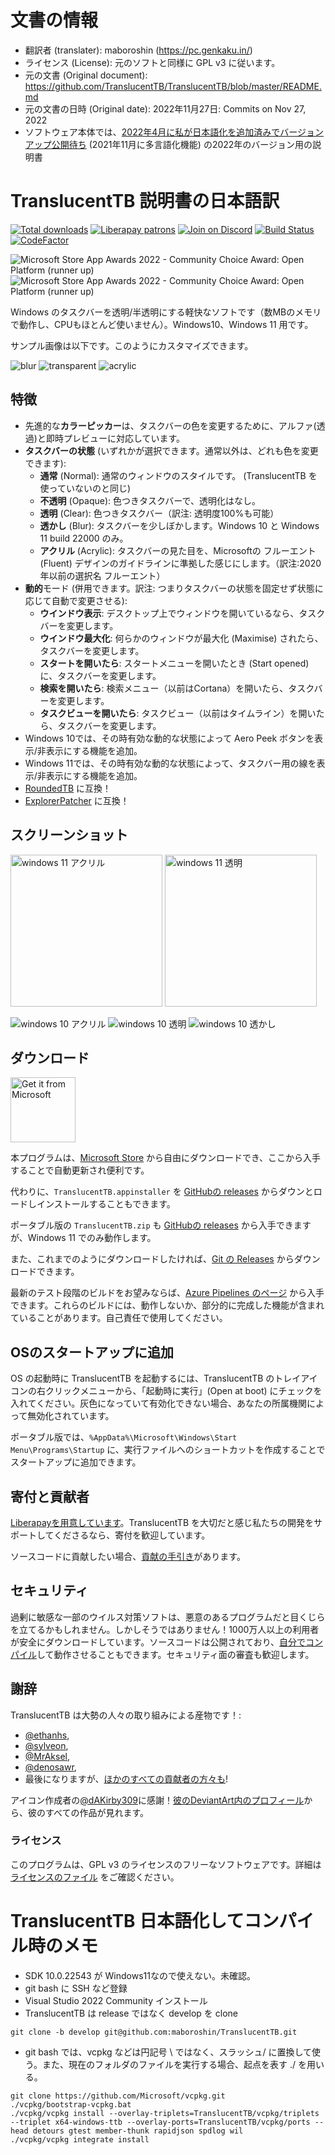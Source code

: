 # 文書の情報
- 翻訳者 (translater): maboroshin (https://pc.genkaku.in/)
- ライセンス (License): 元のソフトと同様に GPL v3 に従います。
- 元の文書 (Original document): https://github.com/TranslucentTB/TranslucentTB/blob/master/README.md
- 元の文書の日時 (Original date): 2022年11月27日: Commits on  Nov 27, 2022
- ソフトウェア本体では、[2022年4月に私が日本語化を追加済みでバージョンアップ公開待ち](https://github.com/TranslucentTB/TranslucentTB/pull/592) (2021年11月に多言語化機能) の2022年のバージョン用の説明書

# TranslucentTB 説明書の日本語訳

[![Total downloads](https://img.shields.io/github/downloads/TranslucentTB/TranslucentTB/total.svg)](https://github.com/TranslucentTB/TranslucentTB/releases)<!--Deleted in original-->
[![Liberapay patrons](https://img.shields.io/liberapay/patrons/TranslucentTB.svg)](https://liberapay.com/TranslucentTB/)
[![Join on Discord](https://discordapp.com/api/guilds/304387206552879116/widget.png?style=shield)][Discord]
[![Build Status](https://dev.azure.com/sylve0n/TranslucentTB/_apis/build/status/TranslucentTB.TranslucentTB?branchName=develop)](https://dev.azure.com/sylve0n/TranslucentTB/_build/latest?definitionId=4&branchName=develop)
[![CodeFactor](https://www.codefactor.io/repository/github/translucenttb/translucenttb/badge/develop)](https://www.codefactor.io/repository/github/translucenttb/translucenttb/overview/develop)

![Microsoft Store App Awards 2022 - Community Choice Award: Open Platform (runner up)](https://user-images.githubusercontent.com/6440374/180880766-4380b2cf-4d9e-4d07-8986-a9b34cb6244a.png#gh-dark-mode-only)![Microsoft Store App Awards 2022 - Community Choice Award: Open Platform (runner up)](https://user-images.githubusercontent.com/6440374/180880839-355c472c-0b7a-4aae-88e5-0234001cb281.png#gh-light-mode-only)

Windows のタスクバーを透明/半透明にする軽快なソフトです（数MBのメモリで動作し、CPUもほとんど使いません）。Windows10、Windows 11 用です。

サンプル画像は以下です。このようにカスタマイズできます。

![blur](https://i.imgur.com/r4ZJjnL.png) ![transparent](https://i.imgur.com/eLGTtwp.png) ![acrylic](https://i.imgur.com/M15IPJW.png)

## 特徴

- 先進的な**カラーピッカー**は、タスクバーの色を変更するために、アルファ(透過)と即時プレビューに対応しています。
- **タスクバーの状態** (いずれかが選択できます。通常以外は、どれも色を変更できます):
  - **通常** (Normal): 通常のウィンドウのスタイルです。 (TranslucentTB を使っていないのと同じ)
  - **不透明** (Opaque): 色つきタスクバーで、透明化はなし。
  - **透明** (Clear): 色つきタスクバー（訳注: 透明度100%も可能）
  - **透かし** (Blur): タスクバーを少しぼかします。Windows 10 と Windows 11 build 22000 のみ。
  - **アクリル** (Acrylic): タスクバーの見た目を、Microsoftの フルーエント (Fluent) デザインのガイドラインに準拠した感じにします。（訳注:2020年以前の選択名 フルーエント）
- **動的**モード (併用できます。訳注: つまりタスクバーの状態を固定せず状態に応じて自動で変更させる):
  - **ウインドウ表示**: デスクトップ上でウィンドウを開いているなら、タスクバーを変更します。
  - **ウインドウ最大化**: 何らかのウィンドウが最大化 (Maximise) されたら、タスクバーを変更します。
  - **スタートを開いたら**: スタートメニューを開いたとき (Start opened) に、タスクバーを変更します。
  - **検索を開いたら**: 検索メニュー（以前はCortana）を開いたら、タスクバーを変更します。
  - **タスクビューを開いたら**: タスクビュー（以前はタイムライン）を開いたら、タスクバーを変更します。
- Windows 10では、その時有効な動的な状態によって Aero Peek ボタンを表示/非表示にする機能を追加。
- Windows 11では、その時有効な動的な状態によって、タスクバー用の線を表示/非表示にする機能を追加。
- [RoundedTB](https://github.com/torchgm/RoundedTB) に互換！
- [ExplorerPatcher](https://github.com/valinet/ExplorerPatcher) に互換！

## スクリーンショット

<img src="https://i.imgur.com/QbG7KQA.png" alt="windows 11 アクリル" width="243"> <img src="https://i.imgur.com/zabZ52s.png" alt="windows 11 透明" width="243">

![windows 10 アクリル](https://i.imgur.com/M15IPJW.png) ![windows 10 透明](https://i.imgur.com/eLGTtwp.png) ![windows 10 透かし](https://i.imgur.com/r4ZJjnL.png)

## ダウンロード
[<img src="https://get.microsoft.com/images/en-us%20dark.svg" alt="Get it from Microsoft" height="104">](https://apps.microsoft.com/store/detail/9PF4KZ2VN4W9)

本プログラムは、[Microsoft Store](https://www.microsoft.com/store/apps/9PF4KZ2VN4W9) から自由にダウンロードでき、ここから入手することで自動更新され便利です。

代わりに、`TranslucentTB.appinstaller` を [GitHubの releases](https://github.com/TranslucentTB/TranslucentTB/releases) からダウンとロードしインストールすることもできます。

ポータブル版の `TranslucentTB.zip` も [GitHubの releases](https://github.com/TranslucentTB/TranslucentTB/releases) から入手できますが、Windows 11 でのみ動作します。

また、これまでのようにダウンロードしたければ、[Git の Releases](https://github.com/TranslucentTB/TranslucentTB/releases) からダウンロードできます。

最新のテスト段階のビルドをお望みならば、[Azure Pipelines のページ](https://dev.azure.com/sylve0n/TranslucentTB/_build?definitionId=4) から入手できます。これらのビルドには、動作しないか、部分的に完成した機能が含まれていることがあります。自己責任で使用してください。

## OSのスタートアップに追加

OS の起動時に TranslucentTB を起動するには、TranslucentTB のトレイアイコンの右クリックメニューから、「起動時に実行」(Open at boot) にチェックを入れてください。灰色になっていて有効化できない場合、あなたの所属機関によって無効化されています。

ポータブル版では、`%AppData%\Microsoft\Windows\Start Menu\Programs\Startup` に、実行ファイルへのショートカットを作成することでスタートアップに追加できます。

## 寄付と貢献者

[Liberapayを用意しています](https://liberapay.com/TranslucentTB/)。TranslucentTB を大切だと感じ私たちの開発をサポートしてくださるなら、寄付を歓迎しています。

ソースコードに貢献したい場合、[貢献の手引き](CONTRIBUTING.md)があります。

## セキュリティ

過剰に敏感な一部のウイルス対策ソフトは、悪意のあるプログラムだと目くじらを立てるかもしれません。しかしそうではありません！1000万人以上の利用者が安全にダウンロードしています。ソースコードは公開されており、[自分でコンパイル](https://github.com/TranslucentTB/TranslucentTB/blob/release/CONTRIBUTING.md#building-from-source)して動作させることもできます。セキュリティ面の審査も歓迎します。

## 謝辞

TranslucentTB は大勢の人々の取り組みによる産物です！:

- [@ethanhs](https://github.com/ethanhs),
- [@sylveon](https://github.com/sylveon),
- [@MrAksel](https://github.com/MrAksel),
- [@denosawr](https://github.com/denosawr),
- 最後になりますが、[ほかのすべての貢献者の方々も](https://github.com/TranslucentTB/TranslucentTB/graphs/contributors)!

アイコン作成者の[@dAKirby309](https://github.com/dAKirby309)に感謝！[彼のDeviantArt内のプロフィール](https://www.deviantart.com/dakirby309)から、彼のすべての作品が見れます。

### ライセンス

このプログラムは、GPL v3 のライセンスのフリーなソフトウェアです。詳細は [ライセンスのファイル](https://github.com/TranslucentTB/TranslucentTB/blob/release/LICENSE.md) をご確認ください。

[Discord]: https://discord.gg/TranslucentTB

# TranslucentTB 日本語化してコンパイル時のメモ
- SDK 10.0.22543 が Windows11なので使えない。未確認。
- git bash に SSH など登録
- Visual Studio 2022 Community インストール
- TranslucentTB は release ではなく develop を clone
~~~
git clone -b develop git@github.com:maboroshin/TranslucentTB.git
~~~

- git bash では、vcpkg などは円記号 \\ ではなく、スラッシュ/ に置換して使う。また、現在のフォルダのファイルを実行する場合、起点を表す ./ を用いる。
~~~
git clone https://github.com/Microsoft/vcpkg.git
./vcpkg/bootstrap-vcpkg.bat
./vcpkg/vcpkg install --overlay-triplets=TranslucentTB/vcpkg/triplets --triplet x64-windows-ttb --overlay-ports=TranslucentTB/vcpkg/ports --head detours gtest member-thunk rapidjson spdlog wil
./vcpkg/vcpkg integrate install
~~~
